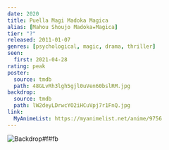 ```yaml
---
date: 2020
title: Puella Magi Madoka Magica
alias: [Mahou Shoujo Madoka★Magica]
tier: "?"
released: 2011-01-07
genres: [psychological, magic, drama, thriller]
seen:
  first: 2021-04-28
rating: peak
poster:
  source: tmdb
  path: 48GLvRh3lgh5gjl0uVen60bslRM.jpg
backdrop:
  source: tmdb
  path: lW2deyLDrwcYO2iHCuVpj7r1FnQ.jpg
link:
  MyAnimeList: https://myanimelist.net/anime/9756
---
```


![Backdrop#f#fb](https://image.tmdb.org/t/p/w1280/pAlPAlLWo35WOHNYZ9ekpQVzTSS.jpg "Source: TMDB")
